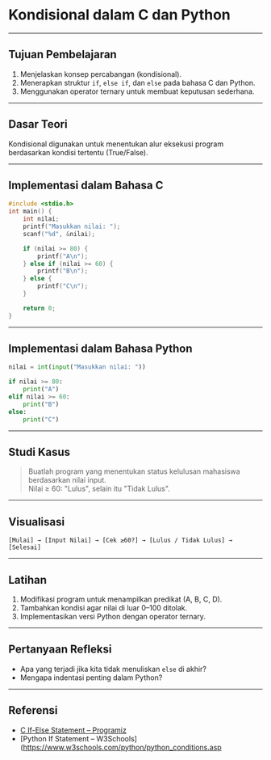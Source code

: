 # Kondisional dalam C dan Python
---
## Tujuan Pembelajaran

1. Menjelaskan konsep percabangan (kondisional).
2. Menerapkan struktur `if`, `else if`, dan `else` pada bahasa C dan Python.
3. Menggunakan operator ternary untuk membuat keputusan sederhana.
---
## Dasar Teori

Kondisional digunakan untuk menentukan alur eksekusi program berdasarkan kondisi tertentu (True/False).

---
## Implementasi dalam Bahasa C

```c
#include <stdio.h>
int main() {
    int nilai;
    printf("Masukkan nilai: ");
    scanf("%d", &nilai);

    if (nilai >= 80) {
        printf("A\n");
    } else if (nilai >= 60) {
        printf("B\n");
    } else {
        printf("C\n");
    }

    return 0;
}
```
---
## Implementasi dalam Bahasa Python

```python
nilai = int(input("Masukkan nilai: "))

if nilai >= 80:
    print("A")
elif nilai >= 60:
    print("B")
else:
    print("C")
```
---
## Studi Kasus

> Buatlah program yang menentukan status kelulusan mahasiswa berdasarkan nilai input.  
> Nilai ≥ 60: "Lulus", selain itu "Tidak Lulus".
---
## Visualisasi

```
[Mulai] → [Input Nilai] → [Cek ≥60?] → [Lulus / Tidak Lulus] → [Selesai]
```
---
## Latihan

1. Modifikasi program untuk menampilkan predikat (A, B, C, D).
2. Tambahkan kondisi agar nilai di luar 0–100 ditolak.
3. Implementasikan versi Python dengan operator ternary.
---
## Pertanyaan Refleksi

- Apa yang terjadi jika kita tidak menuliskan `else` di akhir?
- Mengapa indentasi penting dalam Python?
---
## Referensi

- [C If-Else Statement – Programiz](https://www.programiz.com/c-programming/c-if-else-statement)
- [Python If Statement – W3Schools](https://www.w3schools.com/python/python_conditions.asp
